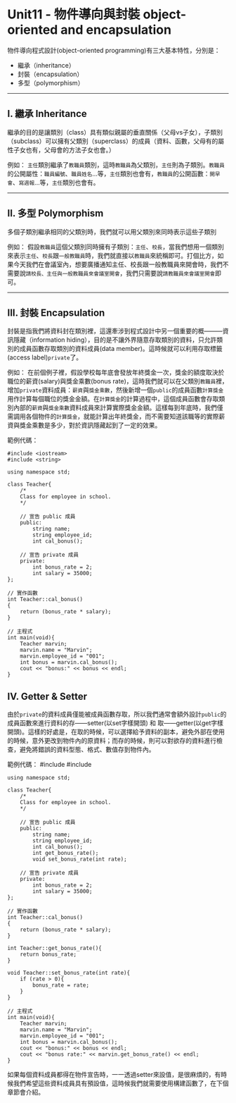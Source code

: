 # Unit11 - 物件導向與封裝 object-oriented and encapsulation

物件導向程式設計(object-oriented programming)有三大基本特性，分別是：
* 繼承（inheritance）
* 封裝（encapsulation）
* 多型（polymorphism）

----
## I. 繼承 Inheritance

繼承的目的是讓類別（class）具有類似親屬的垂直關係（父母vs子女），子類別（subclass）可以擁有父類別（superclass）的成員（資料、函數，父母有的屬性子女也有，父母會的方法子女也會。）

例如：
    `主任`類別繼承了`教職員`類別，這時`教職員`為父類別，`主任`則為子類別。`教職員`的公開屬性：`職員編號`、`職員姓名`...等，`主任`類別也會有，`教職員`的公開函數：`開早會`、`寫週報`...等，`主任`類別也會有。

----
## II. 多型 Polymorphism

多個子類別繼承相同的父類別時，我們就可以用父類別來同時表示這些子類別

例如：
    假設`教職員`這個父類別同時擁有子類別：`主任`、`校長`，當我們想用一個類別來表示`主任`、`校長`跟`一般教職員`時，我們就直接以`教職員`來統稱即可。打個比方，如果今天我們在會議室內，想要廣播通知主任、校長跟一般教職員來開會時，我們不需要說`請校長、主任與一般教職員來會議室開會`，我們只需要說`請教職員來會議室開會`即可。

----
## III. 封裝 Encapsulation

封裝是指我們將資料封在類別裡，這還牽涉到程式設計中另一個重要的概———資訊隱藏（information hiding），目的是不讓外界隨意存取類別的資料，只允許類別的成員函數存取類別的資料成員(data member)。這時候就可以利用存取標籤(access label)`private`了。

例如：
    在前個例子裡，假設學校每年底會發放年終獎金一次，獎金的額度取決於職位的薪資(salary)與獎金乘數(bonus rate)，這時我們就可以在父類別`教職員`裡，增加`private`資料成員：`薪資`與`獎金乘數`，然後新增一個`public`的成員函數`計算獎金`用作計算每個職位的獎金金額。在`計算獎金`的計算過程中，這個成員函數會存取類別內部的`薪資`與`獎金乘數`資料成員來計算實際獎金金額。這樣每到年底時，我們僅需調用各個物件的`計算獎金`，就能計算出年終獎金，而不需要知道該職等的實際薪資與獎金乘數是多少，對於資訊隱藏起到了一定的效果。

範例代碼：

    #include <iostream>
    #include <string>

    using namespace std;

    class Teacher{
        /*
        Class for employee in school.
        */

        // 宣告 public 成員
        public:
            string name;
            string employee_id;
            int cal_bonus();

        // 宣告 private 成員
        private:
            int bonus_rate = 2;
            int salary = 35000;
    };

    // 實作函數
    int Teacher::cal_bonus()
    {
        return (bonus_rate * salary);
    }

    // 主程式
    int main(void){
        Teacher marvin;
        marvin.name = "Marvin";
        marvin.employee_id = "001";
        int bonus = marvin.cal_bonus();
        cout << "bonus:" << bonus << endl;
    }

## IV. Getter & Setter

由於`private`的資料成員僅能被成員函數存取，所以我們通常會額外設計`public`的成員函數來進行資料的存——setter(以set字樣開頭) 和 取——getter(以get字樣開頭)。這樣的好處是，在取的時候，可以選擇給予資料的副本，避免外部在使用的時候，意外更改到物件內的原資料；而存的時候，則可以對欲存的資料進行檢查，避免將錯誤的資料型態、格式、數值存到物件內。

範例代碼：
    #include <iostream>
    #include <string>

    using namespace std;

    class Teacher{
        /*
        Class for employee in school.
        */

        // 宣告 public 成員
        public:
            string name;
            string employee_id;
            int cal_bonus();
            int get_bonus_rate();
            void set_bonus_rate(int rate);

        // 宣告 private 成員
        private:
            int bonus_rate = 2;
            int salary = 35000;
    };

    // 實作函數
    int Teacher::cal_bonus()
    {
        return (bonus_rate * salary);
    }

    int Teacher::get_bonus_rate(){
        return bonus_rate;
    }

    void Teacher::set_bonus_rate(int rate){
        if (rate > 0){
            bonus_rate = rate;
        }
    }

    // 主程式
    int main(void){
        Teacher marvin;
        marvin.name = "Marvin";
        marvin.employee_id = "001";
        int bonus = marvin.cal_bonus();
        cout << "bonus:" << bonus << endl;
        cout << "bonus rate:" << marvin.get_bonus_rate() << endl;
    }

如果每個資料成員都得在物件宣告時，一一透過setter來設值，是很麻煩的，有時候我們希望這些資料成員具有預設值，這時候我們就需要使用構建函數了，在下個章節會介紹。